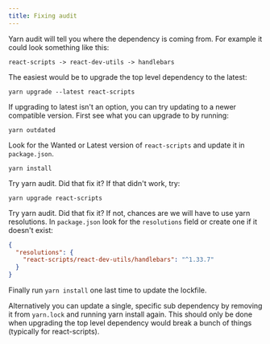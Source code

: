```yaml
---
title: Fixing audit
---
```


Yarn audit will tell you where the dependency is coming from. For example it could look something
like this:

    react-scripts -> react-dev-utils -> handlebars

The easiest would be to upgrade the top level dependency to the latest:

    yarn upgrade --latest react-scripts

If upgrading to latest isn't an option, you can try updating to a newer compatible version. First
see what you can upgrade to by running:

    yarn outdated

Look for the Wanted or Latest version of `react-scripts` and update it in `package.json`.

    yarn install

Try yarn audit. Did that fix it? If that didn't work, try:

    yarn upgrade react-scripts

Try yarn audit. Did that fix it? If not, chances are we will have to use yarn resolutions. In
`package.json` look for the `resolutions` field or create one if it doesn't exist:

```json
{
  "resolutions": {
    "react-scripts/react-dev-utils/handlebars": "^1.33.7"
  }
}
```

Finally run `yarn install` one last time to update the lockfile.

Alternatively you can update a single, specific sub dependency by removing it from `yarn.lock` and
running yarn install again. This should only be done when upgrading the top level dependency would
break a bunch of things (typically for react-scripts).
